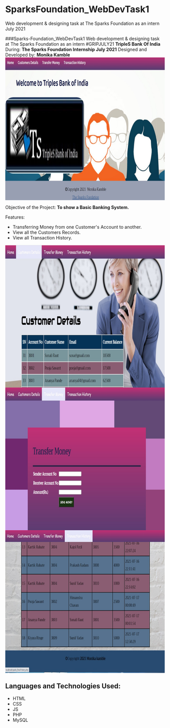 # SparksFoundation_WebDevTask1
Web development &amp; designing task at The Sparks Foundation as an intern July 2021

###Sparks-Foundation_WebDevTask1
Web development &amp; designing task at The Sparks Foundation as an intern #GRIPJULY21
<b>TripleS Bank Of India</b>
During: <b>The Sparks Foundation Internship July 2021</b>
Designed and Developed by: <b>Monika Kamble</b>
<img src="images/sprk.jpg" height="450px" width="850px" align="center">

Objective of the Project:
<b>To show a Basic Banking System.</b>

Features:
  <ul type="disc">
  <li>Transferring Money from one Customer's Account to another.</li>
  <li>View all the Customers Records.</li>
  <li>View all Transaction History.</li>
  </ul>  
<img src="images/Customer_Details.jpg" height="450px" width="850px" align="center">
<img src="images/Transferr_Money..jpg" height="450px" width="850px" align="center">
<img src="images/History.jpg" height="450px" width="850px" align="center">
  
  

<h2>Languages and Technologies Used:</h2>
  <ul type="disc">
  <li>HTML</li>
  <li>CSS</li>
  <li>JS</li>
  <li>PHP</li>
  <li>MySQL</li>
  </ul>

